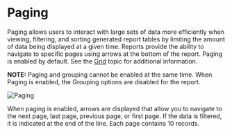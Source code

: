 # Paging

Paging allows users to interact with large sets of data more efficiently when viewing, filtering, and sorting generated report tables by limiting the amount of data being displayed at a given time. Reports provide the ability to navigate to specific pages using arrows at the bottom of the report. Paging is enabled by default. See the [Grid](/docs/accessanalyzer/accessanalyzer/enterpriseauditor/admin/report/wizard/widgets.md#Grid) topic for additional information.

__NOTE:__ Paging and grouping cannot be enabled at the same time. When Paging is enabled, the Grouping options are disabled for the report.

![Paging](/img/product_docs/accessanalyzer/accessanalyzer/enterpriseauditor/admin/report/interactivegrids/paging.png)

When paging is enabled, arrows are displayed that allow you to navigate to the next page, last page, previous page, or first page. If the data is filtered, it is indicated at the end of the line. Each page contains 10 records.

